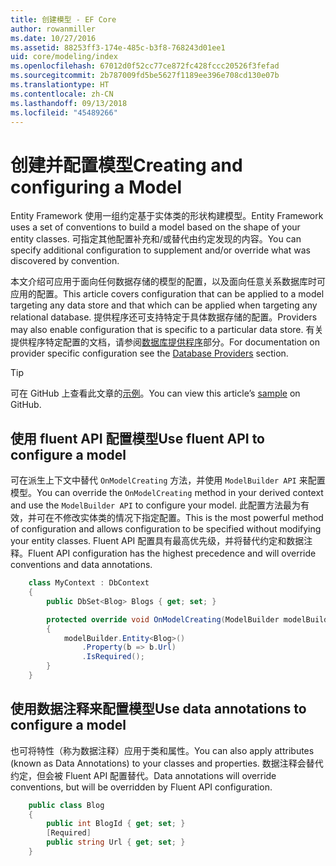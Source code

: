 ```yaml
---
title: 创建模型 - EF Core
author: rowanmiller
ms.date: 10/27/2016
ms.assetid: 88253ff3-174e-485c-b3f8-768243d01ee1
uid: core/modeling/index
ms.openlocfilehash: 67012d0f52cc77ce872fc428fccc20526f3fefad
ms.sourcegitcommit: 2b787009fd5be5627f1189ee396e708cd130e07b
ms.translationtype: HT
ms.contentlocale: zh-CN
ms.lasthandoff: 09/13/2018
ms.locfileid: "45489266"
---
```

# <a name="creating-and-configuring-a-model"></a><span data-ttu-id="b74f8-102">创建并配置模型</span><span class="sxs-lookup"><span data-stu-id="b74f8-102">Creating and configuring a Model</span></span>

<span data-ttu-id="b74f8-103">Entity Framework 使用一组约定基于实体类的形状构建模型。</span><span class="sxs-lookup"><span data-stu-id="b74f8-103">Entity Framework uses a set of conventions to build a model based on the shape of your entity classes.</span></span> <span data-ttu-id="b74f8-104">可指定其他配置补充和/或替代由约定发现的内容。</span><span class="sxs-lookup"><span data-stu-id="b74f8-104">You can specify additional configuration to supplement and/or override what was discovered by convention.</span></span>

<span data-ttu-id="b74f8-105">本文介绍可应用于面向任何数据存储的模型的配置，以及面向任意关系数据库时可应用的配置。</span><span class="sxs-lookup"><span data-stu-id="b74f8-105">This article covers configuration that can be applied to a model targeting any data store and that which can be applied when targeting any relational database.</span></span> <span data-ttu-id="b74f8-106">提供程序还可支持特定于具体数据存储的配置。</span><span class="sxs-lookup"><span data-stu-id="b74f8-106">Providers may also enable configuration that is specific to a particular data store.</span></span> <span data-ttu-id="b74f8-107">有关提供程序特定配置的文档，请参阅[数据库提供程序](../providers/index.md)部分。</span><span class="sxs-lookup"><span data-stu-id="b74f8-107">For documentation on provider specific configuration see the [Database Providers](../providers/index.md) section.</span></span>

> [!TIP]  
> <span data-ttu-id="b74f8-108">可在 GitHub 上查看此文章的[示例](https://github.com/aspnet/EntityFramework.Docs/tree/master/samples)。</span><span class="sxs-lookup"><span data-stu-id="b74f8-108">You can view this article’s [sample](https://github.com/aspnet/EntityFramework.Docs/tree/master/samples) on GitHub.</span></span>

## <a name="use-fluent-api-to-configure-a-model"></a><span data-ttu-id="b74f8-109">使用 fluent API 配置模型</span><span class="sxs-lookup"><span data-stu-id="b74f8-109">Use fluent API to configure a model</span></span>

<span data-ttu-id="b74f8-110">可在派生上下文中替代 `OnModelCreating` 方法，并使用 `ModelBuilder API` 来配置模型。</span><span class="sxs-lookup"><span data-stu-id="b74f8-110">You can override the `OnModelCreating` method in your derived context and use the `ModelBuilder API` to configure your model.</span></span> <span data-ttu-id="b74f8-111">此配置方法最为有效，并可在不修改实体类的情况下指定配置。</span><span class="sxs-lookup"><span data-stu-id="b74f8-111">This is the most powerful method of configuration and allows configuration to be specified without modifying your entity classes.</span></span> <span data-ttu-id="b74f8-112">Fluent API 配置具有最高优先级，并将替代约定和数据注释。</span><span class="sxs-lookup"><span data-stu-id="b74f8-112">Fluent API configuration has the highest precedence and will override conventions and data annotations.</span></span>

<!-- [!code-csharp[Main](samples/core/Modeling/FluentAPI/Samples/Required.cs?range=5-15&highlight=5-10)] -->

``` csharp
    class MyContext : DbContext
    {
        public DbSet<Blog> Blogs { get; set; }

        protected override void OnModelCreating(ModelBuilder modelBuilder)
        {
            modelBuilder.Entity<Blog>()
                .Property(b => b.Url)
                .IsRequired();
        }
    }
```

## <a name="use-data-annotations-to-configure-a-model"></a><span data-ttu-id="b74f8-113">使用数据注释来配置模型</span><span class="sxs-lookup"><span data-stu-id="b74f8-113">Use data annotations to configure a model</span></span>

<span data-ttu-id="b74f8-114">也可将特性（称为数据注释）应用于类和属性。</span><span class="sxs-lookup"><span data-stu-id="b74f8-114">You can also apply attributes (known as Data Annotations) to your classes and properties.</span></span> <span data-ttu-id="b74f8-115">数据注释会替代约定，但会被 Fluent API 配置替代。</span><span class="sxs-lookup"><span data-stu-id="b74f8-115">Data annotations will override conventions, but will be overridden by Fluent API configuration.</span></span>

<!-- [!code-csharp[Main](samples/core/Modeling/DataAnnotations/Samples/Required.cs?range=11-16&highlight=4)] -->
``` csharp
    public class Blog
    {
        public int BlogId { get; set; }
        [Required]
        public string Url { get; set; }
    }
```
